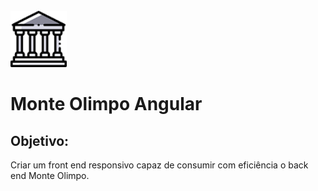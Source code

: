 <br />
<img src="https://github.com/mmarlonms/monte-olimpo/blob/master/docs/monte-olimpo-logo.png" width="90" height="90">

# Monte Olimpo Angular


**Objetivo:**
------------

Criar um front end responsivo capaz de consumir com eficiência o back end Monte Olimpo.

